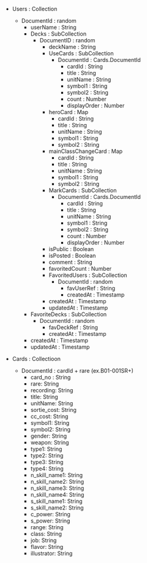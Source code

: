 - Users : Collection
    - DocumentId : random
        - userName : String
        - Decks : SubCollection
            - DocumentID : random
                - deckName : String
                - UseCards : SubCollection
                  - DocumentId : Cards.DocumentId
                    - cardId : String
                    - title : String
                    - unitName : String
                    - symbol1 : String
                    - symbol2 : String
                    - count : Number
                    - displayOrder : Number
                - heroCard : Map
                  - cardId : String
                  - title : String
                  - unitName : String
                  - symbol1 : String
                  - symbol2 : String
                - mainClassChangeCard : Map
                  - cardId : String
                  - title : String
                  - unitName : String
                  - symbol1 : String
                  - symbol2 : String 
                - MarkCards : SubCollection
                  - DocumentId : Cards.DocumentId
                    - cardId : String
                    - title : String
                    - unitName : String
                    - symbol1 : String
                    - symbol2 : String
                    - count : Number
                    - displayOrder : Number
                - isPublic : Boolean
                - isPosted : Boolean
                - comment : String
                - favoritedCount : Number
                - FavoritedUsers : SubCollection
                  - DocumentId : random
                    - favUserRef : String <!-- Userの情報は書き換え頻度が多いと判断し、DocumentReferenceを持つ方針にする -->
                    - createdAt : Timestamp
                - createdAt : Timestamp
                - updatedAt : Timestamp
        - FavoriteDecks : SubCollection
          - DocumentId : random
            - favDeckRef : String <!-- Deckの情報は書き換え頻度が多いと判断し、DocumentReferenceを持つ方針にする -->
            - createdAt : Timestamp
        - createdAt : Timestamp
        - updatedAt : Timestamp

- Cards : Collectioon
    <!-- スキルテキスト以外は楽にimportできたのでモデルにもフィールドを追加しておきました。 -->
    - DocumentId : cardId + rare (ex.B01-001SR+)
      - card_no : String
      - rare: String
      - recording: String
      - title: String
      - unitName: String
      - sortie_cost: String
      - cc_cost: String
      - symbol1: String
      - symbol2: String
      - gender:  String
      - weapon: String
      - type1: String
      - type2: String
      - type3: String
      - type4: String
      - n_skill_name1: String
      - n_skill_name2: String
      - n_skill_name3: String
      - n_skill_name4: String
      - s_skill_name1: String
      - s_skill_name2: String
      - c_power: String
      - s_power: String
      - range: String
      - class: String
      - job: String
      - flavor: String
      - illustrator: String        
